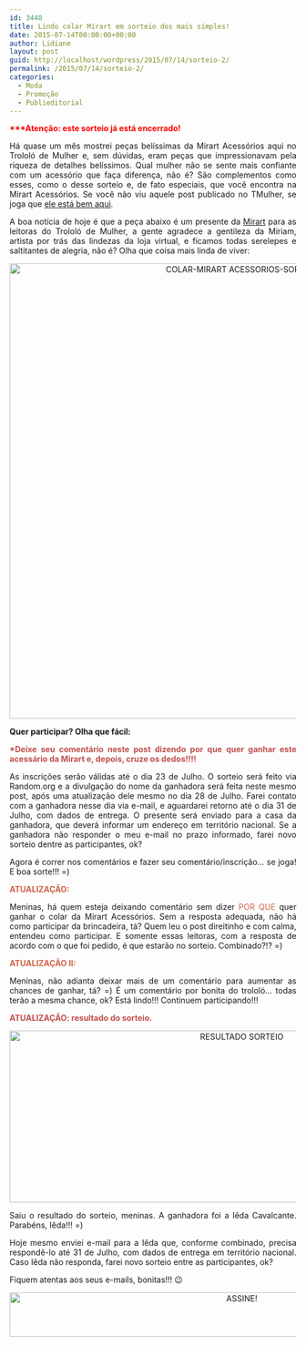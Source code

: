 ```yaml
---
id: 3448
title: Lindo colar Mirart em sorteio dos mais simples!
date: 2015-07-14T00:00:00+00:00
author: Lidiane
layout: post
guid: http://localhost/wordpress/2015/07/14/sorteio-2/
permalink: /2015/07/14/sorteio-2/
categories:
  - Moda
  - Promoção
  - Publieditorial
---
```

<p align="justify">
  <strong><span style="color: #ff0000;">***Atenção: este sorteio já está encerrado!</span></strong>
</p>

<p align="justify">
  Há quase um mês mostrei peças belíssimas da Mirart Acessórios aqui no Trololó de Mulher e, sem dúvidas, eram peças que impressionavam pela riqueza de detalhes belíssimos. Qual mulher não se sente mais confiante com um acessório que faça diferença, não é? São complementos como esses, como o desse sorteio e, de fato especiais, que você encontra na Mirart Acessórios. Se você não viu aquele post publicado no TMulher, se joga que <a href="http://www.trololodemulher.com.br/2015/06/18/acessorios-moda-estilo/" target="_blank">ele está bem aqui</a>.
</p>

<p align="justify">
  A boa notícia de hoje é que a peça abaixo é um presente da <a href="http://www.elo7.com.br/mirart" target="_blank">Mirart</a> para as leitoras do Trololó de Mulher, a gente agradece a gentileza da Miriam, artista por trás das lindezas da loja virtual, e ficamos todas serelepes e saltitantes de alegria, não é? Olha que coisa mais linda de viver:
</p>

<p align="center">
  <a href="http://www.trololodemulher.com.br/blog/wp-content/uploads/2015/07/COLAR-MIRART-ACESSORIOS-SORTEIO.jpg"><img class="alignnone size-full wp-image-11139" src="http://www.trololodemulher.com.br/blog/wp-content/uploads/2015/07/COLAR-MIRART-ACESSORIOS-SORTEIO.jpg" alt="COLAR-MIRART ACESSORIOS-SORTEIO" width="800" height="800" /></a>
</p>

<p align="justify">
  <strong>Quer participar? Olha que fácil:</strong>
</p>

<p align="justify">
  <strong><span style="color: #c0504d;">*Deixe seu comentário neste post dizendo por que quer ganhar este acessário da Mirart e, depois, cruze os dedos!!!!</span></strong>
</p>

<p align="justify">
  As inscrições serão válidas até o dia 23 de Julho. O sorteio será feito via Random.org e a divulgação do nome da ganhadora será feita neste mesmo post, após uma atualização dele mesmo no dia 28 de Julho. Farei contato com a ganhadora nesse dia via e-mail, e aguardarei retorno até o dia 31 de Julho, com dados de entrega. O presente será enviado para a casa da ganhadora, que deverá informar um endereço em território nacional. Se a ganhadora não responder o meu e-mail no prazo informado, farei novo sorteio dentre as participantes, ok?
</p>

<p align="justify">
  Agora é correr nos comentários e fazer seu comentário/inscrição… se joga! E boa sorte!!! =)
</p>

**<span style="color: #d16349;">ATUALIZAÇÃO:</span>**

<p style="text-align: justify;">
  Meninas, há quem esteja deixando comentário sem dizer <span style="color: #d16349;">POR QUE</span> quer ganhar o colar da Mirart Acessórios. Sem a resposta adequada, não há como participar da brincadeira, tá? Quem leu o post direitinho e com calma, entendeu como participar. E somente essas leitoras, com a resposta de acordo com o que foi pedido, é que estarão no sorteio. Combinado?!? =)
</p>

<p align="justify">
  <strong><span style="color: #d16349;">ATUALIZAÇÃO II:</span></strong>
</p>

<p align="justify">
  Meninas, não adianta deixar mais de um comentário para aumentar as chances de ganhar, tá? =) É um comentário por bonita do trololó… todas terão a mesma chance, ok? Está lindo!!! Continuem participando!!!
</p>

<p align="justify">
  <strong><span style="color: #c0504d;">ATUALIZAÇÃO: resultado do sorteio.</span></strong>
</p>

<p align="center">
  <a href="http://www.trololodemulher.com.br/blog/wp-content/uploads/2015/07/RESULTADO-SORTEIO.jpg"><img class="alignnone size-full wp-image-11234" src="http://www.trololodemulher.com.br/blog/wp-content/uploads/2015/07/RESULTADO-SORTEIO.jpg" alt="RESULTADO SORTEIO" width="800" height="302" /></a>
</p>

<p align="justify">
  Saiu o resultado do sorteio, meninas. A ganhadora foi a Iêda Cavalcante. Parabéns, Iêda!!! =)
</p>

<p align="justify">
  Hoje mesmo enviei e-mail para a Iêda que, conforme combinado, precisa respondê-lo até 31 de Julho, com dados de entrega em território nacional. Caso Iêda não responda, farei novo sorteio entre as participantes, ok?
</p>

<p align="justify">
  Fiquem atentas aos seus e-mails, bonitas!!! 😉
</p>

<p align="center">
  <a href="http://feedburner.google.com/fb/a/mailverify?uri=blogBichaFemea&loc=en_US" target="_blank"><img class="alignnone size-full wp-image-10439" src="http://www.trololodemulher.com.br/blog/wp-content/uploads/2014/09/ASSINE.png" alt="ASSINE!" width="800" height="78" /></a>
</p>